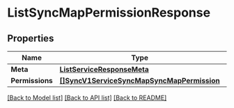 # ListSyncMapPermissionResponse

## Properties

Name | Type | Description | Notes
------------ | ------------- | ------------- | -------------
**Meta** | [**ListServiceResponseMeta**](ListServiceResponse_meta.md) |  | [optional] 
**Permissions** | [**[]SyncV1ServiceSyncMapSyncMapPermission**](sync.v1.service.sync_map.sync_map_permission.md) |  | [optional] 

[[Back to Model list]](../README.md#documentation-for-models) [[Back to API list]](../README.md#documentation-for-api-endpoints) [[Back to README]](../README.md)


